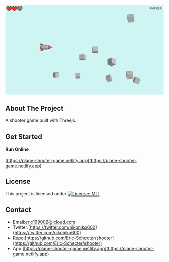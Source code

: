 <p align="center">
  <img src="./screenshot/profile.jpg">
</p>

## About The Project
A shooter game built with Threejs.  

## Get Started
#### Run Online   
[https://plane-shooter-game.netlify.app](https://plane-shooter-game.netlify.app) 

## License
This project is licensed under [![License: MIT](https://img.shields.io/badge/License-MIT-yellow.svg)](https://opensource.org/licenses/MIT)

## Contact
* Email:[eric199002@icloud.com](eric199002@icloud.com)
* Twitter:[https://twitter.com/nikoniko600](https://twitter.com/nikoniko600)
* Repo:[https://github.com/Eric-Schecter/shooter](https://github.com/Eric-Schecter/shooter)
* App:[https://plane-shooter-game.netlify.app](https://plane-shooter-game.netlify.app) 